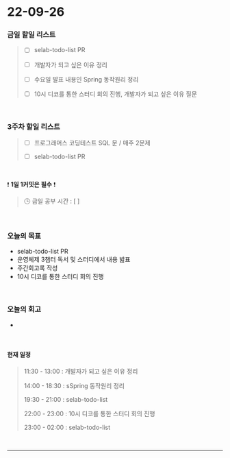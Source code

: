 # 22-09-26

### 금일 할일 리스트
> - [ ]  selab-todo-list PR
>
> - [ ]  개발자가 되고 싶은 이유 정리
>
> - [ ]  수요일 발표 내용인 Spring 동작원리 정리
>
> - [ ]  10시 디코를 통한 스터디 회의 진행, 개발자가 되고 싶은 이유 질문

<br/>

### 3주차 할일 리스트  

> - [ ]  프로그래머스 코딩테스트 SQL 문 / 매주 2문제  
>
> - [ ]  selab-todo-list PR

<br/>

❗ **1일 1커밋은 필수** ❗
> 🕒 금일 공부 시간 :  [  ]    
  
<br/>

### 오늘의 목표
- selab-todo-list PR
- 운영체제 3챕터 독서 및 스터디에서 내용 밢표
- 주간회고록 작성
- 10시 디코를 통한 스터디 회의 진행

<br>

### 오늘의 회고
- 


<br>

#### 현재 일정  
> 11:30 - 13:00 : 개발자가 되고 싶은 이유 정리
>
> 14:00 - 18:30 : sSpring 동작원리 정리
>
> 19:30 - 21:00 : selab-todo-list
>
> 22:00 - 23:00 : 10시 디코를 통한 스터디 회의 진행
>
> 23:00 - 02:00 : selab-todo-list

<br/>

------------  